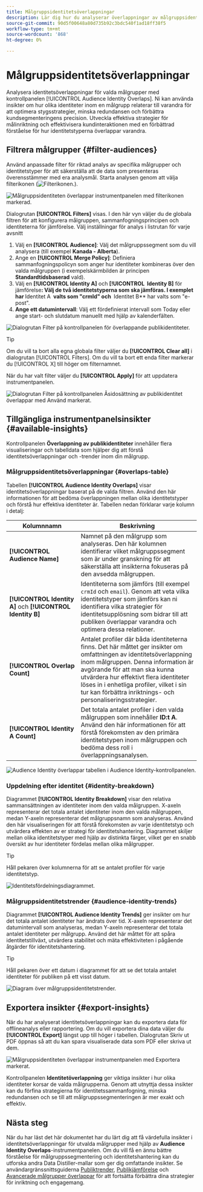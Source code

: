 ```yaml
---
title: Målgruppsidentitetsöverlappningar
description: Lär dig hur du analyserar överlappningar av målgruppsidentiteter med kontrollpanelen för överlappning av publikidentiteter. Filtrera målgrupper, ange sammanslagningsprinciper och granska identitetsrelationer för att fatta databaserade beslut.
source-git-commit: 90d5f00648a80d735b92c3bdc540f1ad18ff38f5
workflow-type: tm+mt
source-wordcount: '868'
ht-degree: 0%

---
```


# Målgruppsidentitetsöverlappningar

Analysera identitetsöverlappningar för valda målgrupper med kontrollpanelen [!UICONTROL Audience Identity Overlaps]. Ni kan använda insikter om hur olika identiteter inom en målgrupp relaterar till varandra för att optimera stygsstrategier, minska redundansen och förbättra kundsegmenteringens precision. Utveckla effektiva strategier för målinriktning och effektivisera kundinteraktionen med en förbättrad förståelse för hur identitetstyperna överlappar varandra.

## Filtrera målgrupper {#filter-audiences}

Använd anpassade filter för riktad analys av specifika målgrupper och identitetstyper för att säkerställa att de data som presenteras överensstämmer med era analysmål. Starta analysen genom att välja filterikonen (![Filterikonen.](../../../images/icons/filter-icon-white.png)).

![Målgruppsidentiteten överlappar instrumentpanelen med filterikonen markerad.](../../images/sql-insights-query-pro-mode/templates/audience-identity-overlaps-filter-icon.png)

Dialogrutan **[!UICONTROL Filters]** visas. I den här vyn väljer du de globala filtren för att konfigurera målgruppen, sammanfogningsprincipen och identiteterna för jämförelse. Välj inställningar för analys i listrutan för varje avsnitt

1. Välj en **[!UICONTROL Audience]**: Välj det målgruppssegment som du vill analysera (till exempel **Kanada - Alberta**).
2. Ange en **[!UICONTROL Merge Policy]**: Definiera sammanfogningspolicyn som anger hur identiteter kombineras över den valda målgruppen (i exempelskärmbilden är principen **Standardtidsbaserad** vald).
3. Välj en **[!UICONTROL Identity A]** och **[!UICONTROL &#x200B; Identity B]** för jämförelse&#x200B;**: Välj de två identitetstyperna som ska jämföras. I exemplet har &#x200B;** Identitet A **&#x200B; valts som &quot;crmId&quot; och &#x200B;** Identitet B** har valts som &quot;e-post&quot;.
4. **Ange ett datumintervall**: Välj ett fördefinierat intervall som Today eller ange start- och slutdatum manuellt med hjälp av kalenderfälten.

![Dialogrutan Filter på kontrollpanelen för överlappande publikidentiteter.](../../images/sql-insights-query-pro-mode/templates/audience-identity-overlaps-filters-dialog.png)

>[!TIP]
>
>Om du vill ta bort alla egna globala filter väljer du **[!UICONTROL Clear all]** i dialogrutan [!UICONTROL Filters]. Om du vill ta bort ett enda filter markerar du [!UICONTROL X] till höger om filternamnet.

När du har valt filter väljer du **[!UICONTROL Apply]** för att uppdatera instrumentpanelen.

![Dialogrutan Filter på kontrollpanelen Åsidosättning av publikidentitet överlappar med Använd markerat.](../../images/sql-insights-query-pro-mode/templates/audience-identity-overlaps-apply-filters.png)

## Tillgängliga instrumentpanelsinsikter {#available-insights}

Kontrollpanelen **Överlappning av publikidentiteter** innehåller flera visualiseringar och tabelldata som hjälper dig att förstå identitetsöverlappningar och -trender inom din målgrupp.

### Målgruppsidentitetsöverlappningar {#overlaps-table}

Tabellen **[!UICONTROL Audience Identity Overlaps]** visar identitetsöverlappningar baserat på de valda filtren. Använd den här informationen för att bedöma överlappningen mellan olika identitetstyper och förstå hur effektiva identiteter är. Tabellen nedan förklarar varje kolumn i detalj:

| Kolumnnamn | Beskrivning |
|-----------------|-------------------------------|
| **[!UICONTROL Audience Name]** | Namnet på den målgrupp som analyseras. Den här kolumnen identifierar vilket målgruppssegment som är under granskning för att säkerställa att insikterna fokuseras på den avsedda målgruppen. |
| **[!UICONTROL Identity A]** och **[!UICONTROL Identity B]** | Identiteterna som jämförs (till exempel `crmId` och `email`). Genom att veta vilka identitetstyper som jämförs kan ni identifiera vilka strategier för identitetsupplösning som bidrar till att publiken överlappar varandra och optimera dessa relationer. |
| **[!UICONTROL Overlap Count]** | Antalet profiler där båda identiteterna finns. Det här måttet ger insikter om omfattningen av identitetsöverlappning inom målgruppen. Denna information är avgörande för att man ska kunna utvärdera hur effektivt flera identiteter löses in i enhetliga profiler, vilket i sin tur kan förbättra inriktnings- och personaliseringsstrategier. |
| **[!UICONTROL Identity A Count]** | Det totala antalet profiler i den valda målgruppen som innehåller **ID:t A**. Använd den här informationen för att förstå förekomsten av den primära identitetstypen inom målgruppen och bedöma dess roll i överlappningsanalysen. |

![Audience Identity överlappar tabellen i Audience Identity-kontrollpanelen.](../../images/sql-insights-query-pro-mode/templates/audience-identity-overlaps-chart.png)

### Uppdelning efter identitet {#identity-breakdown}

Diagrammet **[!UICONTROL Identity Breakdown]** visar den relativa sammansättningen av identiteter inom den valda målgruppen. X-axeln representerar det totala antalet identiteter inom den valda målgruppen, medan Y-axeln representerar det målgruppsnamn som analyseras. Använd den här visualiseringen för att förstå förekomsten av varje identitetstyp och utvärdera effekten av er strategi för identitetshantering. Diagrammet skiljer mellan olika identitetstyper med hjälp av distinkta färger, vilket ger en snabb översikt av hur identiteter fördelas mellan olika målgrupper.

>[!TIP]
>
>Håll pekaren över kolumnerna för att se antalet profiler för varje identitetstyp.

![Identitetsfördelningsdiagrammet.](../../images/sql-insights-query-pro-mode/templates/identity-breakdown-chart.png)

### Målgruppsidentitetstrender {#audience-identity-trends}

Diagrammet **[!UICONTROL Audience Identity Trends]** ger insikter om hur det totala antalet identiteter har ändrats över tid. X-axeln representerar det datumintervall som analyseras, medan Y-axeln representerar det totala antalet identiteter per målgrupp. Använd det här måttet för att spåra identitetstillväxt, utvärdera stabilitet och mäta effektiviteten i pågående åtgärder för identitetshantering.

>[!TIP]
>
>Håll pekaren över ett datum i diagrammet för att se det totala antalet identiteter för publiken på ett visst datum.

![Diagram över målgruppsidentitetstrender.](../../images/sql-insights-query-pro-mode/templates/audience-identity-trends-chart.png)

## Exportera insikter {#export-insights}

När du har analyserat identitetsöverlappningar kan du exportera data för offlineanalys eller rapportering. Om du vill exportera dina data väljer du **[!UICONTROL Export]** längst upp till höger i tabellen. Dialogrutan Skriv ut PDF öppnas så att du kan spara visualiserade data som PDF eller skriva ut dem.

![Målgruppsidentiteten överlappar instrumentpanelen med Exportera markerat.](../../images/sql-insights-query-pro-mode/templates/audience-identity-overlaps-export.png)

Kontrollpanelen **Identitetöverlappning** ger viktiga insikter i hur olika identiteter korsar de valda målgrupperna. Genom att utnyttja dessa insikter kan du förfina strategierna för identitetssammanfogning, minska redundansen och se till att målgruppssegmenteringen är mer exakt och effektiv.

## Nästa steg

När du har läst det här dokumentet har du lärt dig att få värdefulla insikter i identitetsöverlappningar för utvalda målgrupper med hjälp av **Audience Identity Overlaps**-instrumentpanelen. Om du vill få en ännu bättre förståelse för målgruppssegmentering och identitetshantering kan du utforska andra Data Distiller-mallar som ger dig omfattande insikter. Se användargränssnittsguiderna [Publiktrender](./trends.md), [Publikjämförelse](./comparison.md) och [Avancerade målgrupper överlappar](./overlaps.md) för att fortsätta förbättra dina strategier för inriktning och engagemang.

